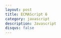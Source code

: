 ```yaml
---
layout: post
title: ECMAScript 6
category: javascript
description: Javascript
disqus: false
---
```


